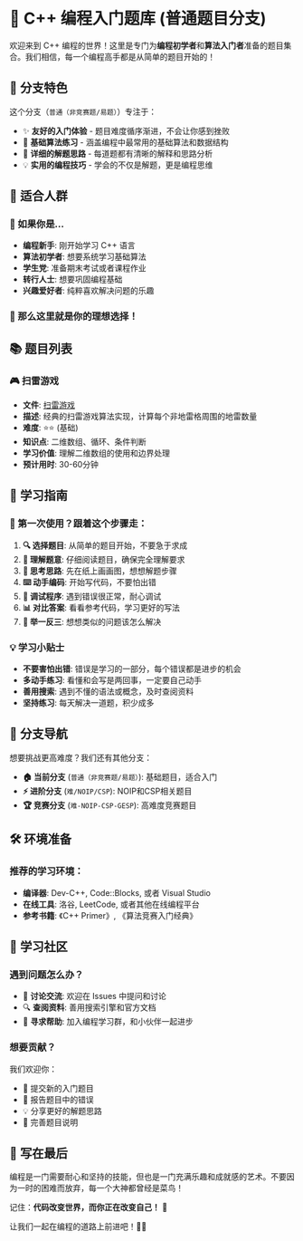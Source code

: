 # 🌟 C++ 编程入门题库 (普通题目分支)

欢迎来到 C++ 编程的世界！这里是专门为**编程初学者**和**算法入门者**准备的题目集合。我们相信，每一个编程高手都是从简单的题目开始的！

## 🎯 分支特色

这个分支（`普通（非竞赛题/易题）`）专注于：
- ✨ **友好的入门体验** - 题目难度循序渐进，不会让你感到挫败
- 🔧 **基础算法练习** - 涵盖编程中最常用的基础算法和数据结构
- 📖 **详细的解题思路** - 每道题都有清晰的解释和思路分析
- 💡 **实用的编程技巧** - 学会的不仅是解题，更是编程思维

## 👥 适合人群

### 🌱 如果你是...
- **编程新手**: 刚开始学习 C++ 语言
- **算法初学者**: 想要系统学习基础算法
- **学生党**: 准备期末考试或者课程作业
- **转行人士**: 想要巩固编程基础
- **兴趣爱好者**: 纯粹喜欢解决问题的乐趣

### 🎉 那么这里就是你的理想选择！

## 📚 题目列表

### 🎮 扫雷游戏
- **文件**: [扫雷游戏](./扫雷游戏)
- **描述**: 经典的扫雷游戏算法实现，计算每个非地雷格周围的地雷数量
- **难度**: ⭐⭐ (基础)
- **知识点**: 二维数组、循环、条件判断
- **学习价值**: 理解二维数组的使用和边界处理
- **预计用时**: 30-60分钟

## 🚀 学习指南

### 📖 第一次使用？跟着这个步骤走：

1. **🔍 选择题目**: 从简单的题目开始，不要急于求成
2. **📝 理解题意**: 仔细阅读题目，确保完全理解要求
3. **🤔 思考思路**: 先在纸上画画图，想想解题步骤
4. **⌨️ 动手编码**: 开始写代码，不要怕出错
5. **🐛 调试程序**: 遇到错误很正常，耐心调试
6. **📊 对比答案**: 看看参考代码，学习更好的写法
7. **🔄 举一反三**: 想想类似的问题该怎么解决

### 💡 学习小贴士

- **不要害怕出错**: 错误是学习的一部分，每个错误都是进步的机会
- **多动手练习**: 看懂和会写是两回事，一定要自己动手
- **善用搜索**: 遇到不懂的语法或概念，及时查阅资料
- **坚持练习**: 每天解决一道题，积少成多

## 🌈 分支导航

想要挑战更高难度？我们还有其他分支：

- **🏠 当前分支** (`普通（非竞赛题/易题）`): 基础题目，适合入门
- **⚡ 进阶分支** (`难/NOIP/CSP`): NOIP和CSP相关题目
- **🏆 竞赛分支** (`难-NOIP-CSP-GESP`): 高难度竞赛题目

## 🛠️ 环境准备

### 推荐的学习环境：
- **编译器**: Dev-C++, Code::Blocks, 或者 Visual Studio
- **在线工具**: 洛谷, LeetCode, 或者其他在线编程平台
- **参考书籍**: 《C++ Primer》, 《算法竞赛入门经典》

## 🤝 学习社区

### 遇到问题怎么办？
- 💬 **讨论交流**: 欢迎在 Issues 中提问和讨论
- 🔍 **查阅资料**: 善用搜索引擎和官方文档
- 👥 **寻求帮助**: 加入编程学习群，和小伙伴一起进步

### 想要贡献？
我们欢迎你：
- 📝 提交新的入门题目
- 🐛 报告题目中的错误
- 💡 分享更好的解题思路
- 📖 完善题目说明

## 🎊 写在最后

编程是一门需要耐心和坚持的技能，但也是一门充满乐趣和成就感的艺术。不要因为一时的困难而放弃，每一个大神都曾经是菜鸟！

记住：**代码改变世界，而你正在改变自己！** 💪

让我们一起在编程的道路上前进吧！🚀✨
